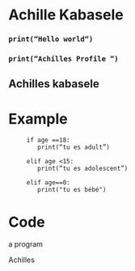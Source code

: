 # Achille Kabasele

### ```print(“Hello world“)```

### ```print(“Achilles Profile “)```

## Achilles kabasele 

# Example 
``` 
     if age ==18:
        print(“tu es adult”)
       
     elif age <15:
        print(“tu es adolescent”)
     
     elif age==0:
        print("tu es bébé")
```

# Code

a program 

Achilles 
